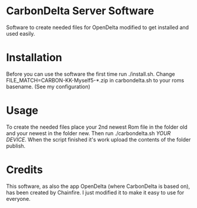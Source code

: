 CarbonDelta Server Software
=========================

Software to create needed files for OpenDelta modified to get installed and used easily.

Installation
============

Before you can use the software the first time run ./install.sh. Change FILE_MATCH=CARBON-KK-Myself5-*.zip in carbondelta.sh to your roms basename. (See my configuration)

Usage
=====

To create the needed files place your 2nd newest Rom file in the folder old and your newest in the folder new. Then run ./carbondelta.sh *YOUR DEVICE*. When the script finished it's work upload the contents of the folder publish.

Credits
=======

This software, as also the app OpenDelta (where CarbonDelta is based on), has been created by Chainfire. I just modified it to make it easy to use for everyone.
